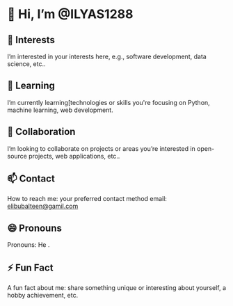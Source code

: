 # 👋 Hi, I’m @ILYAS1288

## 👀 Interests
I’m interested in your interests here, e.g., software development, data science, etc..

## 🌱 Learning
I’m currently learning[technologies or skills you're focusing on Python, machine learning, web development.

## 💞️ Collaboration
I’m looking to collaborate on projects or areas you’re interested in open-source projects, web applications, etc..

## 📫 Contact
How to reach me: your preferred contact method email: elibubalteen@gamil.com 

## 😄 Pronouns
Pronouns: He .

## ⚡ Fun Fact
A fun fact about me: share something unique or interesting about yourself,  a hobby achievement, etc.

